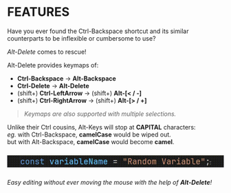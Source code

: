 # FEATURES
Have you ever found the Ctrl-Backspace shortcut and its similar counterparts to be inflexible or cumbersome to use?  

*Alt-Delete* comes to rescue!  

Alt-Delete provides keymaps of:
- **Ctrl-Backspace** → **Alt-Backspace**
- **Ctrl-Delete** → **Alt-Delete**
- (shift+) **Ctrl-LeftArrow** → (shift+) **Alt-[< / -]**
- (shift+) **Ctrl-RightArrow** → (shift+) **Alt-[> / +]**

>*Keymaps are also supported with multiple selections.*

Unlike their Ctrl cousins, Alt-Keys will stop at **CAPITAL** characters:  
*eg.* with Ctrl-Backspace, **camelCase** would be wiped out.  
but with Alt-Backspace, **camelCase** would become **camel**.

###
![SHOWCASE](https://github.com/CarbonicSoda/vscode-alt-delete/blob/master/media/showcase.gif?raw=true)

###
*Easy editing without ever moving the mouse with the help of **Alt-Delete**!*
